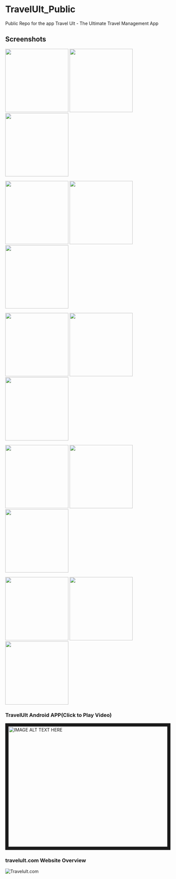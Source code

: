 # TravelUlt_Public
Public Repo for the app Travel Ult - The Ultimate Travel Management App

## Screenshots

<p float="left">
  <img src="https://github.com/CodeWithBishal/TravelUlt_Public/blob/main/APP_Screenshot/My%20project%20(10).png" width="200" />
  <img src="https://github.com/CodeWithBishal/TravelUlt_Public/blob/main/APP_Screenshot/My%20project%20(11).png" width="200" /> 
  <img src="https://github.com/CodeWithBishal/TravelUlt_Public/blob/main/APP_Screenshot/My%20project%20(12).png" width="200" />
</p>

<p float="left">
  <img src="https://github.com/CodeWithBishal/TravelUlt_Public/blob/main/APP_Screenshot/14.png" width="200" />
  <img src="https://github.com/CodeWithBishal/TravelUlt_Public/blob/main/APP_Screenshot/My%20project%20(8).png" width="200" /> 
  <img src="https://github.com/CodeWithBishal/TravelUlt_Public/blob/main/APP_Screenshot/My%20project%20(2).png" width="200" />
</p>

<p float="left">
  <img src="https://github.com/CodeWithBishal/TravelUlt_Public/blob/main/APP_Screenshot/My%20project%20(1).png" width="200" />
  <img src="https://github.com/CodeWithBishal/TravelUlt_Public/blob/main/APP_Screenshot/My%20project%20(5).png" width="200" /> 
  <img src="https://github.com/CodeWithBishal/TravelUlt_Public/blob/main/APP_Screenshot/My%20project%20(7).png" width="200" />
</p>

<p float="left">
  <img src="https://github.com/CodeWithBishal/TravelUlt_Public/blob/main/APP_Screenshot/My%20project%20(9).png" width="200" />
  <img src="https://github.com/CodeWithBishal/TravelUlt_Public/blob/main/APP_Screenshot/My%20project%20(3).png" width="200" /> 
  <img src="https://github.com/CodeWithBishal/TravelUlt_Public/blob/main/APP_Screenshot/My%20project%20(4).png" width="200" />
</p>

<p float="left">
  <img src="https://github.com/CodeWithBishal/TravelUlt_Public/blob/main/APP_Screenshot/My%20project%20(6).png" width="200" />
  <img src="https://github.com/CodeWithBishal/TravelUlt_Public/blob/main/APP_Screenshot/My%20project%20(3).png" width="200" /> 
  <img src="https://github.com/CodeWithBishal/TravelUlt_Public/blob/main/APP_Screenshot/My%20project.png" width="200" />
</p>



### TravelUlt Android APP(Click to Play Video)

<a href="http://www.youtube.com/watch?feature=player_embedded&v=xwDslMTLc80
" target="_blank"><img src="http://img.youtube.com/vi/xwDslMTLc80/0.jpg" 
alt="IMAGE ALT TEXT HERE" width="540" height="380" border="10" /></a>


### travelult.com Website Overview

![Travelult.com](https://github.com/CodeWithBishal/TravelUlt_Public/raw/main/travelult.com.png)

